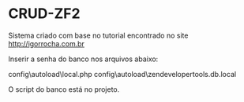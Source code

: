 # CRUD-ZF2

Sistema criado com base no tutorial encontrado no site http://igorrocha.com.br

Inserir a senha do banco nos arquivos abaixo:

config\autoload\local.php
config\autoload\zendevelopertools.db.local

O script do banco está no projeto. 
